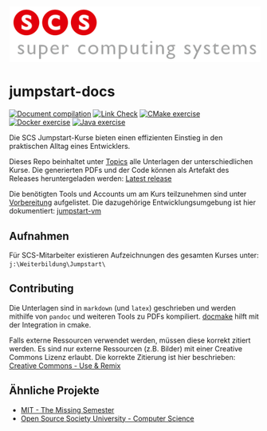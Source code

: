 ![scs-logo](cmake/latex/logos/scs_logo_text.png)

jumpstart-docs
==============

[![Document compilation](https://github.com/scs/jumpstart-docs/actions/workflows/document-compilation.yml/badge.svg)](https://github.com/scs/jumpstart-docs/actions/workflows/document-compilation.yml)
[![Link Check](https://github.com/scs/jumpstart-docs/actions/workflows/link-check.yml/badge.svg)](https://github.com/scs/jumpstart-docs/actions/workflows/link-check.yml)
[![CMake exercise](https://github.com/scs/jumpstart-docs/actions/workflows/cmake-exercise.yml/badge.svg)](https://github.com/scs/jumpstart-docs/actions/workflows/cmake-exercise.yml)
[![Docker exercise](https://github.com/scs/jumpstart-docs/actions/workflows/docker-exercise.yml/badge.svg)](https://github.com/scs/jumpstart-docs/actions/workflows/docker-exercise.yml)
[![Java exercise](https://github.com/scs/jumpstart-docs/actions/workflows/java-exercise.yml/badge.svg)](https://github.com/scs/jumpstart-docs/actions/workflows/java-exercise.yml)

Die SCS Jumpstart-Kurse bieten einen effizienten Einstieg in den praktischen Alltag eines Entwicklers.

Dieses Repo beinhaltet unter [Topics](topics) alle Unterlagen der unterschiedlichen Kurse.
Die generierten PDFs und der Code können als Artefakt des Releases heruntergeladen werden:
[Latest release](https://github.com/scs/jumpstart-docs/releases/latest)

Die benötigten Tools und Accounts um am Kurs teilzunehmen sind unter
[Vorbereitung](topics/admin/introduction.md#vorbereitung) aufgelistet.
Die dazugehörige Entwicklungsumgebung ist hier dokumentiert: [jumpstart-vm](https://github.com/scs/jumpstart-vm)


Aufnahmen
---------

Für SCS-Mitarbeiter existieren Aufzeichnungen des gesamten Kurses unter: `j:\Weiterbildung\Jumpstart\`


Contributing
-------------

Die Unterlagen sind in `markdown` (und `latex`) geschrieben
und werden mithilfe von `pandoc` und weiteren Tools zu PDFs kompiliert.
[docmake](https://github.com/langchr86/docmake) hilft mit der Integration in cmake.

Falls externe Ressourcen verwendet werden, müssen diese korrekt zitiert werden.
Es sind nur externe Ressourcen (z.B. Bilder) mit einer Creative Commons Lizenz erlaubt.
Die korrekte Zitierung ist hier beschrieben: [Creative Commons - Use & Remix](https://creativecommons.org/use-remix/)


Ähnliche Projekte
-----------------

* [MIT - The Missing Semester](https://missing.csail.mit.edu)
* [Open Source Society University - Computer Science](https://github.com/ossu/computer-science)
